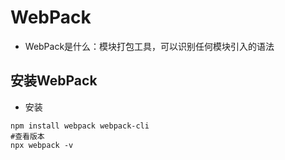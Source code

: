 # WebPack
* WebPack是什么：模块打包工具，可以识别任何模块引入的语法
## 安装WebPack
* 安装
```shell
npm install webpack webpack-cli
#查看版本
npx webpack -v
```